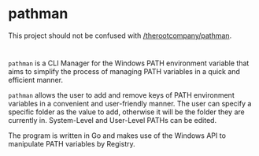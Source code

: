 # pathman

This project should not be confused with [/therootcompany/pathman](https://github.com/therootcompany/pathman).

#
`pathman` is a CLI Manager for the Windows PATH environment variable that 
aims to simplify the process of managing PATH variables in a quick and efficient manner. 

`pathman` allows the user to add and remove keys of PATH environment variables in a 
convenient and user-friendly manner. The user can specify a specific folder as the value
to add, otherwise it will be the folder they are currently in. System-Level and User-Level
PATHs can be edited.

The program is written in Go and makes use of the Windows API to manipulate PATH variables
by Registry.